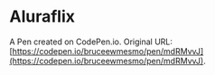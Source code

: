 # Aluraflix

A Pen created on CodePen.io. Original URL: [https://codepen.io/bruceewmesmo/pen/mdRMvvJ](https://codepen.io/bruceewmesmo/pen/mdRMvvJ).



